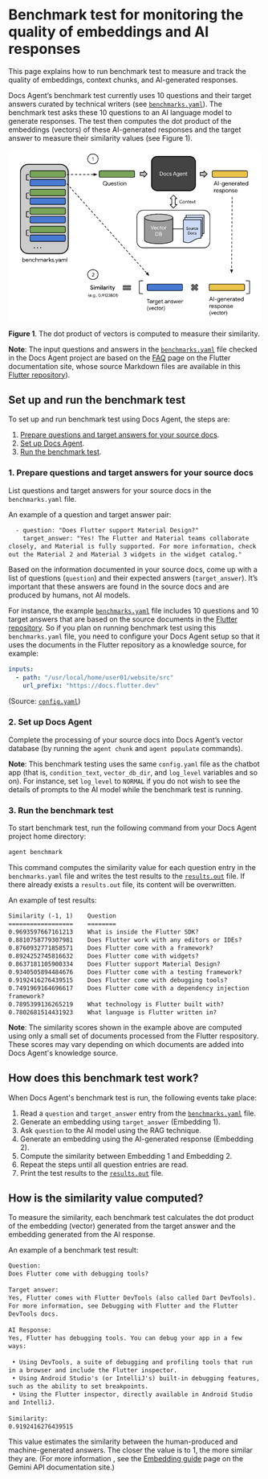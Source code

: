 <!-- SPDX-License-Identifier: MPL-2.0 -->
# Benchmark test for monitoring the quality of embeddings and AI responses

This page explains how to run benchmark test to measure and track
the quality of embeddings, context chunks, and AI-generated responses.

Docs Agent’s benchmark test currently uses 10 questions and their
target answers curated by technical writers (see
[`benchmarks.yaml`][benchmarks-yaml]). The benchmark test asks these
10 questions to an AI language model to generate responses. The test then
computes the dot product of the embeddings (vectors) of these AI-generated
responses and the target answer to measure their similarity values
(see Figure 1).

![Docs Agent benchmark test](../../docs/images/docs-agent-benchmarks-01.png)

**Figure 1**. The dot product of vectors is computed to measure their similarity.

**Note**: The input questions and answers in the
[`benchmarks.yaml`][benchmarks-yaml] file checked in the Docs Agent project are
based on the [FAQ][flutter-faq] page on the Flutter documentation site, whose
source Markdown files are available in this [Flutter repository][flutter-git]).

## Set up and run the benchmark test

To set up and run benchmark test using Docs Agent, the steps are:

1. [Prepare questions and target answers for your source docs](#1_prepare-questions-and-target-answers-for-your-source-docs).
2. [Set up Docs Agent](#2_set-up-docs-agent).
3. [Run the benchmark test](#3_run-the-benchmark-test).

### 1. Prepare questions and target answers for your source docs

List questions and target answers for your source docs in the `benchmarks.yaml`
file.

An example of a question and target answer pair:

```none
  - question: "Does Flutter support Material Design?"
    target_answer: "Yes! The Flutter and Material teams collaborate closely, and Material is fully supported. For more information, check out the Material 2 and Material 3 widgets in the widget catalog."
```

Based on the information documented in your source docs, come up
with a list of questions (`question`) and their expected answers
(`target_answer`). It’s important that these answers are found in
the source docs and are produced by humans, not AI models.

For instance, the example [`benchmarks.yaml`][benchmarks-yaml] file includes
10 questions and 10 target answers that are based on the source documents in
the [Flutter repository][flutter-git]. So if you plan on running benchmark
test using this `benchmarks.yaml` file, you need to configure your
Docs Agent setup so that it uses the documents in the Flutter repository
as a knowledge source, for example:

```yaml
inputs:
  - path: "/usr/local/home/user01/website/src"
    url_prefix: "https://docs.flutter.dev"
```

(Source: [`config.yaml`][config-yaml])

### 2. Set up Docs Agent

Complete the processing of your source docs into Docs Agent’s vector
database (by running the `agent chunk` and `agent populate` commands).

**Note**: This benchmark testing uses the same `config.yaml` file as the
chatbot app (that is, `condition_text`, `vector_db_dir`, and `log_level`
variables and so on). For instance, set `log_level` to `NORMAL`
if you do not wish to see the details of prompts to the AI model while
the benchmark test is running.

### 3. Run the benchmark test

To start benchmark test, run the following command from your Docs Agent
project home directory:

```sh
agent benchmark
```

This command computes the similarity value for each question entry
in the `benchmarks.yaml` file and writes the test results
to the [`results.out`][results-out] file. If there already
exists a `results.out` file, its content will be overwritten.

An example of test results:

```none
Similarity (-1, 1)    Question
==================    ========
0.9693597667161213    What is inside the Flutter SDK?
0.8810758779307981    Does Flutter work with any editors or IDEs?
0.8760932771858571    Does Flutter come with a framework?
0.8924252745816632    Does Flutter come with widgets?
0.8637181105900334    Does Flutter support Material Design?
0.9340505894484676    Does Flutter come with a testing framework?
0.9192416276439515    Does Flutter come with debugging tools?
0.7491969164696617    Does Flutter come with a dependency injection framework?
0.7895399136265219    What technology is Flutter built with?
0.7802681514431923    What language is Flutter written in?
```

**Note**: The similarity scores shown in the example above are
computed using only a small set of documents processed from the
Flutter respository. These scores may vary depending on which
documents are added into Docs Agent's knowledge source.

## How does this benchmark test work?

When Docs Agent's benchmark test is run, the following events
take place:

1. Read a `question` and `target_answer` entry from the
   [`benchmarks.yaml`][benchmarks-yaml] file.
2. Generate an embedding using `target_answer` (Embedding 1).
3. Ask `question` to the AI model using the RAG technique.
4. Generate an embedding using the AI-generated response
   (Embedding 2).
5. Compute the similarity between Embedding 1 and Embedding 2.
6. Repeat the steps until all question entries are read.
7. Print the test results to the [`results.out`][results-out] file.

## How is the similarity value computed?

To measure the similarity, each benchmark test calculates the
dot product of the embedding (vector) generated from the target
answer and the embedding generated from the AI response.

An example of a benchmark test result:

```none
Question:
Does Flutter come with debugging tools?

Target answer:
Yes, Flutter comes with Flutter DevTools (also called Dart DevTools). For more information, see Debugging with Flutter and the Flutter DevTools docs.

AI Response:
Yes, Flutter has debugging tools. You can debug your app in a few ways:

 • Using DevTools, a suite of debugging and profiling tools that run in a browser and include the Flutter inspector.
 • Using Android Studio's (or IntelliJ's) built-in debugging features, such as the ability to set breakpoints.
 • Using the Flutter inspector, directly available in Android Studio and IntelliJ.

Similarity:
0.9192416276439515
```

This value estimates the similarity between the human-produced
and machine-generated answers. The closer the value is to 1,
the more similar they are. (For more information , see the
[Embedding guide][embedding-generation] page on the Gemini API
documentation site.)

<!-- Reference links -->

[benchmarks-yaml]: benchmarks.yaml
[config-yaml]: ../../config.yaml
[flutter-faq]: https://docs.flutter.dev/resources/faq
[flutter-git]: https://github.com/flutter/website/tree/main/src
[results-out]: results.out
[embedding-generation]: https://ai.google.dev/docs/embeddings_guide
